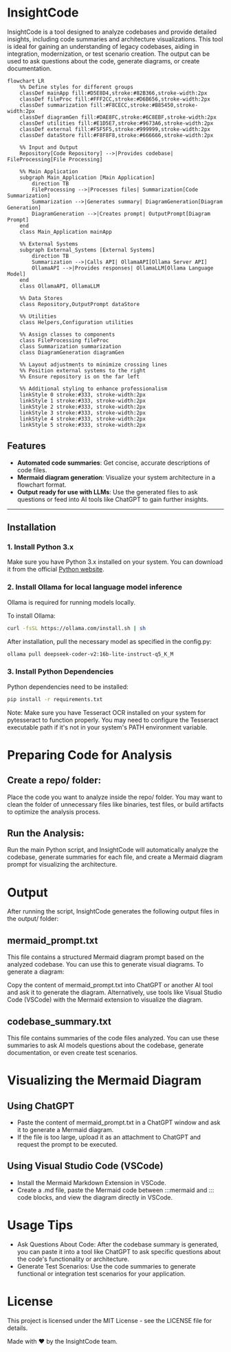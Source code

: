 # InsightCode

InsightCode is a tool designed to analyze codebases and provide detailed insights, including code summaries and architecture visualizations. This tool is ideal for gaining an understanding of legacy codebases, aiding in integration, modernization, or test scenario creation. The output can be used to ask questions about the code, generate diagrams, or create documentation.

```mermaid
flowchart LR
    %% Define styles for different groups
    classDef mainApp fill:#D5E8D4,stroke:#82B366,stroke-width:2px
    classDef fileProc fill:#FFF2CC,stroke:#D6B656,stroke-width:2px
    classDef summarization fill:#F8CECC,stroke:#B85450,stroke-width:2px
    classDef diagramGen fill:#DAE8FC,stroke:#6C8EBF,stroke-width:2px
    classDef utilities fill:#E1D5E7,stroke:#9673A6,stroke-width:2px
    classDef external fill:#F5F5F5,stroke:#999999,stroke-width:2px
    classDef dataStore fill:#F8F8F8,stroke:#666666,stroke-width:2px

    %% Input and Output
    Repository[Code Repository] -->|Provides codebase| FileProcessing[File Processing]

    %% Main Application
    subgraph Main_Application [Main Application]
        direction TB
        FileProcessing -->|Processes files| Summarization[Code Summarization]
        Summarization -->|Generates summary| DiagramGeneration[Diagram Generation]
        DiagramGeneration -->|Creates prompt| OutputPrompt[Diagram Prompt]
    end
    class Main_Application mainApp

    %% External Systems
    subgraph External_Systems [External Systems]
        direction TB
        Summarization -->|Calls API| OllamaAPI[Ollama Server API]
        OllamaAPI -->|Provides responses| OllamaLLM[Ollama Language Model]
    end
    class OllamaAPI, OllamaLLM

    %% Data Stores
    class Repository,OutputPrompt dataStore

    %% Utilities
    class Helpers,Configuration utilities

    %% Assign classes to components
    class FileProcessing fileProc
    class Summarization summarization
    class DiagramGeneration diagramGen

    %% Layout adjustments to minimize crossing lines
    %% Position external systems to the right
    %% Ensure repository is on the far left

    %% Additional styling to enhance professionalism
    linkStyle 0 stroke:#333, stroke-width:2px
    linkStyle 1 stroke:#333, stroke-width:2px
    linkStyle 2 stroke:#333, stroke-width:2px
    linkStyle 3 stroke:#333, stroke-width:2px
    linkStyle 4 stroke:#333, stroke-width:2px
    linkStyle 5 stroke:#333, stroke-width:2px
```

## Features
- **Automated code summaries**: Get concise, accurate descriptions of code files.
- **Mermaid diagram generation**: Visualize your system architecture in a flowchart format.
- **Output ready for use with LLMs**: Use the generated files to ask questions or feed into AI tools like ChatGPT to gain further insights.

---

## Installation

### 1. Install Python 3.x
Make sure you have Python 3.x installed on your system. You can download it from the official [Python website](https://www.python.org/downloads/).

### 2. Install Ollama for local language model inference
Ollama is required for running models locally.

To install Ollama:
```bash
curl -fsSL https://ollama.com/install.sh | sh
```
After installation, pull the necessary model as specified in the config.py:
```bash
ollama pull deepseek-coder-v2:16b-lite-instruct-q5_K_M
```
### 3. Install Python Dependencies
Python dependencies need to be installed:
```bash
pip install -r requirements.txt
```

Note: Make sure you have Tesseract OCR installed on your system for pytesseract to function properly. You may need to configure the Tesseract executable path if it's not in your system's PATH environment variable.

# Preparing Code for Analysis

## Create a repo/ folder:
Place the code you want to analyze inside the repo/ folder. You may want to clean the folder of unnecessary files like binaries, test files, or build artifacts to optimize the analysis process.

## Run the Analysis:
Run the main Python script, and InsightCode will automatically analyze the codebase, generate summaries for each file, and create a Mermaid diagram prompt for visualizing the architecture.

# Output

After running the script, InsightCode generates the following output files in the output/ folder:

## mermaid_prompt.txt

This file contains a structured Mermaid diagram prompt based on the analyzed codebase. You can use this to generate visual diagrams.
To generate a diagram:

Copy the content of mermaid_prompt.txt into ChatGPT or another AI tool and ask it to generate the diagram.
Alternatively, use tools like Visual Studio Code (VSCode) with the Mermaid extension to visualize the diagram.

## codebase_summary.txt

This file contains summaries of the code files analyzed. You can use these summaries to ask AI models questions about the codebase, generate documentation, or even create test scenarios.

# Visualizing the Mermaid Diagram

## Using ChatGPT

- Paste the content of mermaid_prompt.txt in a ChatGPT window and ask it to generate a Mermaid diagram.
- If the file is too large, upload it as an attachment to ChatGPT and request the prompt to be executed.

## Using Visual Studio Code (VSCode)

- Install the Mermaid Markdown Extension in VSCode.
- Create a .md file, paste the Mermaid code between :::mermaid and ::: code blocks, and view the diagram directly in VSCode.

# Usage Tips

- Ask Questions About Code: After the codebase summary is generated, you can paste it into a tool like ChatGPT to ask specific questions about the code's functionality or architecture.
- Generate Test Scenarios: Use the code summaries to generate functional or integration test scenarios for your application.

# License
This project is licensed under the MIT License - see the LICENSE file for details.

Made with ❤️ by the InsightCode team.
